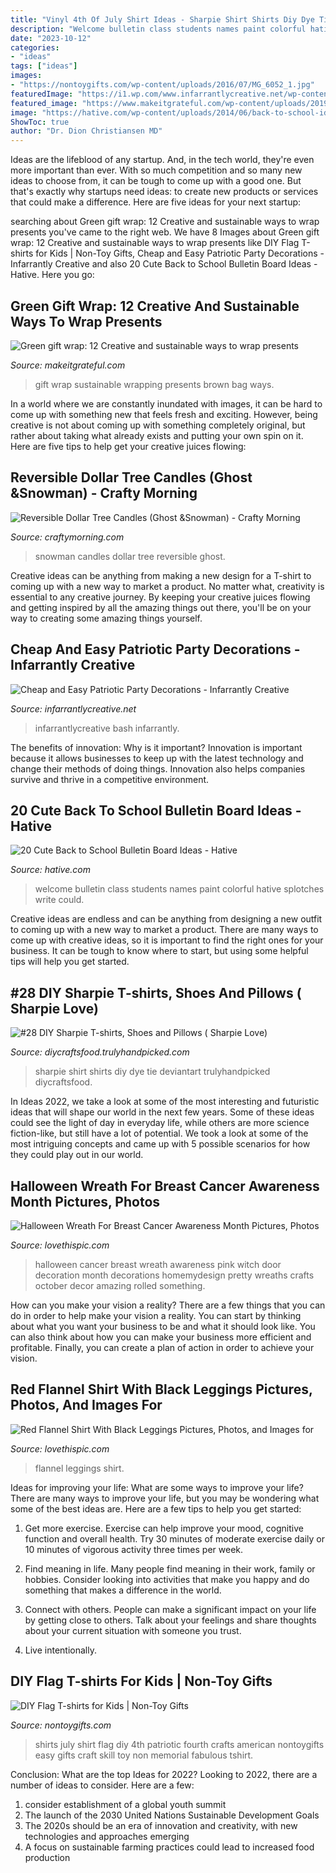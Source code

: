 ```yaml
---
title: "Vinyl 4th Of July Shirt Ideas - Sharpie Shirt Shirts Diy Dye Tie Deviantart Trulyhandpicked Diycraftsfood"
description: "Welcome bulletin class students names paint colorful hative splotches write could"
date: "2023-10-12"
categories:
- "ideas"
tags: ["ideas"]
images:
- "https://nontoygifts.com/wp-content/uploads/2016/07/MG_6052_1.jpg"
featuredImage: "https://i1.wp.com/www.infarrantlycreative.net/wp-content/uploads/2016/06/Plan-the-perfect-Fourth-of-July-bash-with-these-cheap-and-easy-DIY-party-decorations_thumb-1.jpg?fit=595%2C870&amp;ssl=1"
featured_image: "https://www.makeitgrateful.com/wp-content/uploads/2019/10/brown-bag-gift-wrap.jpg"
image: "https://hative.com/wp-content/uploads/2014/06/back-to-school-ideas/15-welcome-to-our-colorful-class.jpg"
ShowToc: true
author: "Dr. Dion Christiansen MD"
---
```



Ideas are the lifeblood of any startup. And, in the tech world, they're even more important than ever. With so much competition and so many new ideas to choose from, it can be tough to come up with a good one. But that's exactly why startups need ideas: to create new products or services that could make a difference. Here are five ideas for your next startup: 

	

		
searching about Green gift wrap: 12 Creative and sustainable ways to wrap presents you've came to the right web. We have 8 Images about Green gift wrap: 12 Creative and sustainable ways to wrap presents like DIY Flag T-shirts for Kids | Non-Toy Gifts, Cheap and Easy Patriotic Party Decorations - Infarrantly Creative and also 20 Cute Back to School Bulletin Board Ideas - Hative. Here you go:
		
    
## Green Gift Wrap: 12 Creative And Sustainable Ways To Wrap Presents

<img loading=lazy src="https://www.makeitgrateful.com/wp-content/uploads/2019/10/brown-bag-gift-wrap.jpg" onerror="this.onerror=null;this.src='https://tse2.mm.bing.net/th?id=OIP.e6OS8sWUWLRA370CfJ_WagHaE8&amp;pid=15.1';" alt="Green gift wrap: 12 Creative and sustainable ways to wrap presents">

_Source: makeitgrateful.com_

>gift wrap sustainable wrapping presents brown bag ways. 

	

In a world where we are constantly inundated with images, it can be hard to come up with something new that feels fresh and exciting. However, being creative is not about coming up with something completely original, but rather about taking what already exists and putting your own spin on it. Here are five tips to help get your creative juices flowing:

    
## Reversible Dollar Tree Candles (Ghost &amp;Snowman) - Crafty Morning

<img loading=lazy src="https://www.craftymorning.com/wp-content/uploads/2020/10/reversible-snowman-ghost-candles-1-733x1024.png" onerror="this.onerror=null;this.src='https://tse3.mm.bing.net/th?id=OIP.6UO22BdGKVWq4wm8dWRYngHaKW&amp;pid=15.1';" alt="Reversible Dollar Tree Candles (Ghost &amp;Snowman) - Crafty Morning">

_Source: craftymorning.com_

>snowman candles dollar tree reversible ghost. 

	

Creative ideas can be anything from making a new design for a T-shirt to coming up with a new way to market a product. No matter what, creativity is essential to any creative journey. By keeping your creative juices flowing and getting inspired by all the amazing things out there, you'll be on your way to creating some amazing things yourself.

    
## Cheap And Easy Patriotic Party Decorations - Infarrantly Creative

<img loading=lazy src="https://i1.wp.com/www.infarrantlycreative.net/wp-content/uploads/2016/06/Plan-the-perfect-Fourth-of-July-bash-with-these-cheap-and-easy-DIY-party-decorations_thumb-1.jpg?fit=595%2C870&amp;ssl=1" onerror="this.onerror=null;this.src='https://tse2.mm.bing.net/th?id=OIP.Tzcu2vTxDzR1cfXDp17n-QHaK1&amp;pid=15.1';" alt="Cheap and Easy Patriotic Party Decorations - Infarrantly Creative">

_Source: infarrantlycreative.net_

>infarrantlycreative bash infarrantly. 

	

The benefits of innovation: Why is it important?
Innovation is important because it allows businesses to keep up with the latest technology and change their methods of doing things. Innovation also helps companies survive and thrive in a competitive environment.

    
## 20 Cute Back To School Bulletin Board Ideas - Hative

<img loading=lazy src="https://hative.com/wp-content/uploads/2014/06/back-to-school-ideas/15-welcome-to-our-colorful-class.jpg" onerror="this.onerror=null;this.src='https://tse2.mm.bing.net/th?id=OIP.DbqLIWhIbQMxiQKv_vy4tAHaDo&amp;pid=15.1';" alt="20 Cute Back to School Bulletin Board Ideas - Hative">

_Source: hative.com_

>welcome bulletin class students names paint colorful hative splotches write could. 

	

Creative ideas are endless and can be anything from designing a new outfit to coming up with a new way to market a product. There are many ways to come up with creative ideas, so it is important to find the right ones for your business. It can be tough to know where to start, but using some helpful tips will help you get started.

    
## #28 DIY Sharpie T-shirts, Shoes And Pillows ( Sharpie Love)

<img loading=lazy src="https://diycraftsfood.trulyhandpicked.com/wp-content/uploads/2017/04/DIy-Sharpie-T-Shirts-Tie-Dye-2.jpg" onerror="this.onerror=null;this.src='https://tse1.mm.bing.net/th?id=OIP.aFUbVYOrVgfPq3wRb2RLuQHaIy&amp;pid=15.1';" alt="#28 DIY Sharpie T-shirts, Shoes and Pillows ( Sharpie Love)">

_Source: diycraftsfood.trulyhandpicked.com_

>sharpie shirt shirts diy dye tie deviantart trulyhandpicked diycraftsfood. 

	

In Ideas 2022, we take a look at some of the most interesting and futuristic ideas that will shape our world in the next few years. Some of these ideas could see the light of day in everyday life, while others are more science fiction-like, but still have a lot of potential. We took a look at some of the most intriguing concepts and came up with 5 possible scenarios for how they could play out in our world.

    
## Halloween Wreath For Breast Cancer Awareness Month Pictures, Photos

<img loading=lazy src="http://www.lovethispic.com/uploaded_images/210170-Halloween-Wreath-For-Breast-Cancer-Awareness-Month.jpg" onerror="this.onerror=null;this.src='https://tse3.mm.bing.net/th?id=OIP.Wkd_fR1FP2iqo9Z6umep-gHaJ4&amp;pid=15.1';" alt="Halloween Wreath For Breast Cancer Awareness Month Pictures, Photos">

_Source: lovethispic.com_

>halloween cancer breast wreath awareness pink witch door decoration month decorations homemydesign pretty wreaths crafts october decor amazing rolled something. 

	

How can you make your vision a reality?
There are a few things that you can do in order to help make your vision a reality. You can start by thinking about what you want your business to be and what it should look like. You can also think about how you can make your business more efficient and profitable. Finally, you can create a plan of action in order to achieve your vision.

    
## Red Flannel Shirt With Black Leggings Pictures, Photos, And Images For

<img loading=lazy src="http://www.lovethispic.com/uploaded_images/328204-Red-Flannel-Shirt-With-Black-Leggings.jpg" onerror="this.onerror=null;this.src='https://tse2.mm.bing.net/th?id=OIP.jTepehFYFRR_6Nt1YQSoAAHaI9&amp;pid=15.1';" alt="Red Flannel Shirt With Black Leggings Pictures, Photos, and Images for">

_Source: lovethispic.com_

>flannel leggings shirt. 

	

Ideas for improving your life: What are some ways to improve your life?
There are many ways to improve your life, but you may be wondering what some of the best ideas are. Here are a few tips to help you get started:
1. Get more exercise. Exercise can help improve your mood, cognitive function and overall health. Try 30 minutes of moderate exercise daily or 10 minutes of vigorous activity three times per week.

2. Find meaning in life. Many people find meaning in their work, family or hobbies. Consider looking into activities that make you happy and do something that makes a difference in the world.

3. Connect with others. People can make a significant impact on your life by getting close to others. Talk about your feelings and share thoughts about your current situation with someone you trust.

4. Live intentionally.

    
## DIY Flag T-shirts For Kids | Non-Toy Gifts

<img loading=lazy src="https://nontoygifts.com/wp-content/uploads/2016/07/MG_6052_1.jpg" onerror="this.onerror=null;this.src='https://tse4.mm.bing.net/th?id=OIP.gZifkLJuNR61b3OUZ7XNpQHaLo&amp;pid=15.1';" alt="DIY Flag T-shirts for Kids | Non-Toy Gifts">

_Source: nontoygifts.com_

>shirts july shirt flag diy 4th patriotic fourth crafts american nontoygifts easy gifts craft skill toy non memorial fabulous tshirt. 

	

Conclusion: What are the top Ideas for 2022?
Looking to 2022, there are a number of ideas to consider. Here are a few: 
1. consider establishment of a global youth summit 
2. The launch of the 2030 United Nations Sustainable Development Goals 
3. The 2020s should be an era of innovation and creativity, with new technologies and approaches emerging 
4. A focus on sustainable farming practices could lead to increased food production 

